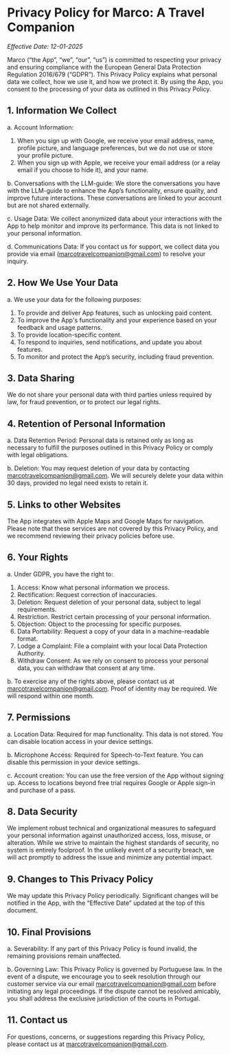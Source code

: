 # Privacy Policy for Marco: A Travel Companion

*Effective Date: 12-01-2025*

Marco (“the App”, “we”, “our”, “us”) is committed to respecting your privacy and ensuring compliance with the European General Data Protection Regulation 2016/679 (“GDPR”). This Privacy Policy explains what personal data we collect, how we use it, and how we protect it. By using the App, you consent to the processing of your data as outlined in this Privacy Policy.

## 1. Information We Collect

a. Account Information:
1. When you sign up with Google, we receive your email address, name, profile picture, and language preferences, but we do not use or store your profile picture.
2. When you sign up with Apple, we receive your email address (or a relay email if you choose to hide it), and your name.

b. Conversations with the LLM-guide: We store the conversations you have with the LLM-guide to enhance the App’s functionality, ensure quality, and improve future interactions. These conversations are linked to your account but are not shared externally.

c. Usage Data: We collect anonymized data about your interactions with the App to help monitor and improve its performance. This data is not linked to your personal information.

d. Communications Data: If you contact us for support, we collect data you provide via email ([marcotravelcompanion@gmail.com](mailto:marcotravelcompanion@gmail.com)) to resolve your inquiry.



## 2. How We Use Your Data
a. We use your data for the following purposes:
1. To provide and deliver App features, such as unlocking paid content.
2. To improve the App's functionality and your experience based on your feedback and usage patterns.
3. To provide location-specific content.
4. To respond to inquiries, send notifications, and update you about features.
5. To monitor and protect the App’s security, including fraud prevention.



## 3. Data Sharing
We do not share your personal data with third parties unless required by law, for fraud prevention, or to protect our legal rights.



## 4. Retention of Personal Information

a. Data Retention Period: Personal data is retained only as long as necessary to fulfill the purposes outlined in this Privacy Policy or comply with legal obligations.

b. Deletion: You may request deletion of your data by contacting [marcotravelcompanion@gmail.com](mailto:marcotravelcompanion@gmail.com). We will securely delete your data within 30 days, provided no legal need exists to retain it.



## 5. Links to other Websites
The App integrates with Apple Maps and Google Maps for navigation. Please note that these services are not covered by this Privacy Policy, and we recommend reviewing their privacy policies before use.



## 6. Your Rights
a. Under GDPR, you have the right to:
1. Access: Know what personal information we process.
2. Rectification: Request correction of inaccuracies.
3. Deletion: Request deletion of your personal data, subject to legal requirements.
4. Restriction. Restrict certain processing of your personal information.
5. Objection: Object to the processing for specific purposes.
6. Data Portability: Request a copy of your data in a machine-readable format.
7. Lodge a Complaint: File a complaint with your local Data Protection Authority. 
8. Withdraw Consent: As we rely on consent to process your personal data, you can withdraw that consent at any time.

b. To exercise any of the rights above, please contact us at [marcotravelcompanion@gmail.com](mailto:marcotravelcompanion@gmail.com). Proof of identity may be required. We will respond within one month.



## 7. Permissions

a. Location Data: Required for map functionality. This data is not stored. You can disable location access in your device settings.

b. Microphone Access: Required for Speech-to-Text feature. You can disable this permission in your device settings.

c. Account creation: You can use the free version of the App without signing up. Access to locations beyond free trial requires Google or Apple sign-in and purchase of a pass.



## 8. Data Security
We implement robust technical and organizational measures to safeguard your personal information against unauthorized access, loss, misuse, or alteration. While we strive to maintain the highest standards of security, no system is entirely foolproof. In the unlikely event of a security breach, we will act promptly to address the issue and minimize any potential impact.



## 9. Changes to This Privacy Policy
We may update this Privacy Policy periodically. Significant changes will be notified in the App, with the “Effective Date” updated at the top of this document.



## 10. Final Provisions

a. Severability: If any part of this Privacy Policy is found invalid, the remaining provisions remain unaffected. 

b. Governing Law: This Privacy Policy is governed by Portuguese law. In the event of a dispute, we encourage you to seek resolution through our customer service via our email [marcotravelcompanion@gmail.com](mailto:marcotravelcompanion@gmail.com) before initiating any legal proceedings. If the dispute cannot be resolved amicably, you shall address the exclusive jurisdiction of the courts in Portugal.



## 11. Contact us
For questions, concerns, or suggestions regarding this Privacy Policy, please contact us at [marcotravelcompanion@gmail.com](mailto:marcotravelcompanion@gmail.com).
